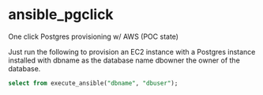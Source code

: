# ansible_pgclick
One click Postgres provisioning w/ AWS (POC state)

Just run the following to provision an EC2 instance with a Postgres instance installed with dbname as the database name dbowner the owner of the database.

```sql
select from execute_ansible("dbname", "dbuser");
```
